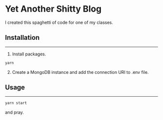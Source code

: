# Yet Another Shitty Blog

I created this spaghetti of code for one of my classes.

## Installation

---

1. Install packages.

```bash
yarn
```

2. Create a MongoDB instance and add the connection URI to .env file.

## Usage

---

```bash
yarn start
```

and pray.
